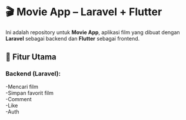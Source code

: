 # 🎬 Movie App – Laravel + Flutter

Ini adalah repository untuk **Movie App**, aplikasi film yang dibuat dengan **Laravel** sebagai backend dan **Flutter** sebagai frontend.

## 🚀 Fitur Utama

### Backend (Laravel):
-Mencari film                                                                                                                                                                                                       
-Simpan favorit film                                                                                                                                                                                                
-Comment                                                                                                                                                                                                            
-Like                                                                                                                                                                                                               
-Auth                                                                                                                                                                                                              

